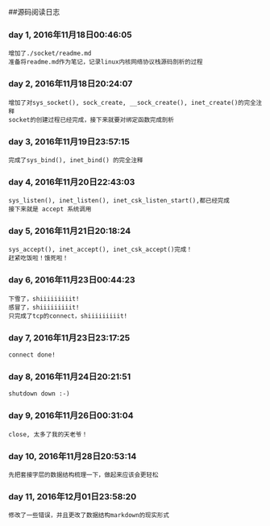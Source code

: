 ##源码阅读日志

### day 1, 2016年11月18日00:46:05
	增加了./socket/readme.md
	准备将readme.md作为笔记，记录linux内核网络协议栈源码剖析的过程
### day 2, 2016年11月18日20:24:07
	增加了对sys_socket(), sock_create, __sock_create(), inet_create()的完全注释
	socket的创建过程已经完成，接下来就要对绑定函数完成剖析
### day 3, 2016年11月19日23:57:15
	完成了sys_bind(), inet_bind() 的完全注释
### day 4, 2016年11月20日22:43:03
	sys_listen(), inet_listen(), inet_csk_listen_start(),都已经完成
	接下来就是 accept 系统调用
### day 5, 2016年11月21日20:18:24
	sys_accept(), inet_accept(), inet_csk_accept()完成！
	赶紧吃饭啦！饿死啦！
### day 6, 2016年11月23日00:44:23
	下雪了，shiiiiiiiiit!
	感冒了，shiiiiiiiiit!
	只完成了tcp的connect，shiiiiiiiiit!
### day 7, 2016年11月23日23:17:25
	connect done!
### day 8, 2016年11月24日20:21:51
	shutdown down :-)
### day 9, 2016年11月26日00:31:04
	close, 太多了我的天老爷！
### day 10, 2016年11月28日20:53:14
	先把套接字层的数据结构梳理一下，做起来应该会更轻松
### day 11, 2016年12月01日23:58:20
	修改了一些错误，并且更改了数据结构markdown的现实形式